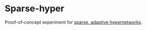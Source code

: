 # Sparse-hyper

Proof-of-concept experiment for [sparse, adaptive hypernetworks](http://peterbloem.nl/blog/ash).

